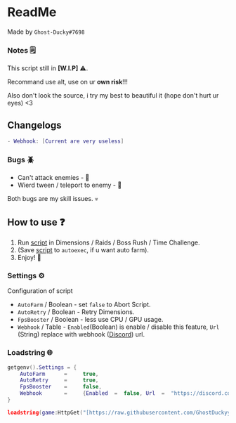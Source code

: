 # ReadMe
Made by `Ghost-Ducky#7698`
### Notes 🗒️
This script still in **[W.I.P]** ⚠️.

Recommand use alt, use on ur **own risk**!!!

Also don't look the source, i try my best to beautiful it (hope don't hurt ur eyes) <3
## Changelogs
```lua
- Webhook: [Current are very useless]
```
### Bugs 🪲
- Can't attack enemies - 🐛
- Wierd tween / teleport to enemy - 🐛

Both bugs are my skill issues. 💀
## How to use ❓
1. Run [script](https://github.com/GhostDuckyy/GhostDuckyy/blob/main/Projects/Anime%20Dimensions%20Simulator/ReadMe.md#loadstring-) in Dimensions / Raids / Boss Rush / Time Challenge.
2. (Save [script](https://github.com/GhostDuckyy/GhostDuckyy/blob/main/Projects/Anime%20Dimensions%20Simulator/ReadMe.md#loadstring-) to `autoexec`, if u want auto farm).
3. Enjoy! 💖
### Settings ⚙️
Configuration of script
- `AutoFarm` / Boolean - set `false` to Abort Script.
- `AutoRetry` / Boolean - Retry Dimensions.
- `FpsBooster` / Boolean - less use CPU / GPU usage.
- `Webhook` / Table - `Enabled`(Boolean) is enable / disable this feature, `Url` (String) replace with webhook ([Discord](https://discord.com/)) url.
### Loadstring 🌐
```lua
getgenv().Settings = {
	AutoFarm  	  =  	true,
	AutoRetry  	  =  	true,
	FpsBooster    =  	false,
	Webhook       = 	{Enabled  =  false, Url  =  "https://discord.com/api/webhooks/example/tokens"},
}

loadstring(game:HttpGet("[https://raw.githubusercontent.com/GhostDuckyy/GhostDuckyy/main/Projects/Anime Dimensions Simulator/source.lua](https://raw.githubusercontent.com/GhostDuckyy/GhostDuckyy/main/Projects/Anime%20Dimensions%20Simulator/source.lua)", true))("skull")
```
